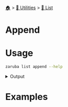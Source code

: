 <!--startTocHeader-->
[🏠](../../README.md) > [🔧 Utilities](../README.md) > [🧺 List](README.md)
# Append
<!--endTocHeader-->

# Usage

<!--startCode-->
```bash
zaruba list append --help
```
 
<details>
<summary>Output</summary>
 
```````
Append new values to a jsonList

Usage:
  zaruba list append <jsonStrList> <strNewValues...> [flags]

Examples:

> zaruba list append '[]' 🍊 🍓 🍇
["🍊","🍓","🍇"] 


Flags:
  -h, --help   help for append
```````
</details>
<!--endCode-->

# Examples


<!--startTocSubTopic-->
<!--endTocSubTopic-->